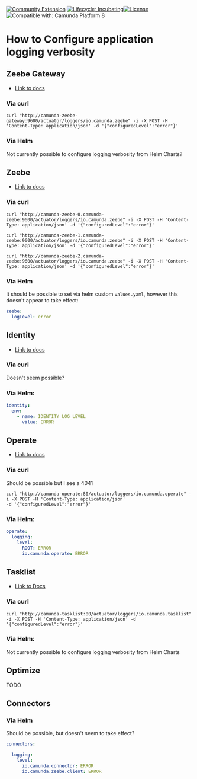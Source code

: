 [![Community Extension](https://img.shields.io/badge/Community%20Extension-An%20open%20source%20community%20maintained%20project-FF4700)](https://github.com/camunda-community-hub/community)
[![Lifecycle; Incubating](https://img.shields.io/badge/Lifecycle-Proof%20of%20Concept-blueviolet)](https://github.com/Camunda-Community-Hub/community/blob/main/extension-lifecycle.md#proof-of-concept-)[![License](https://img.shields.io/badge/License-Apache%202.0-blue.svg)](https://opensource.org/licenses/Apache-2.0)
![Compatible with: Camunda Platform 8](https://img.shields.io/badge/Compatible%20with-Camunda%20Platform%208-0072Ce)

# How to Configure application logging verbosity

## Zeebe Gateway

- [Link to docs](https://docs.camunda.io/docs/self-managed/zeebe-deployment/configuration/logging/)

### Via curl 
```shell
curl "http://camunda-zeebe-gateway:9600/actuator/loggers/io.camunda.zeebe" -i -X POST -H 'Content-Type: application/json' -d '{"configuredLevel":"error"}'
```
### Via Helm
Not currently possible to configure logging verbosity from Helm Charts?

## Zeebe

- [Link to docs](https://docs.camunda.io/docs/self-managed/zeebe-deployment/configuration/logging/)

### Via curl
```shell
curl "http://camunda-zeebe-0.camunda-zeebe:9600/actuator/loggers/io.camunda.zeebe" -i -X POST -H 'Content-Type: application/json' -d '{"configuredLevel":"error"}'
```
```shell
curl "http://camunda-zeebe-1.camunda-zeebe:9600/actuator/loggers/io.camunda.zeebe" -i -X POST -H 'Content-Type: application/json' -d '{"configuredLevel":"error"}'
```
```shell
curl "http://camunda-zeebe-2.camunda-zeebe:9600/actuator/loggers/io.camunda.zeebe" -i -X POST -H 'Content-Type: application/json' -d '{"configuredLevel":"error"}'
```

### Via Helm
It should be possible to set via helm custom `values.yaml`, however this doesn't appear to take effect: 
```yaml
zeebe:
  logLevel: error
```

## Identity

- [Link to docs](https://docs.camunda.io/docs/self-managed/identity/user-guide/configuration/configure-logging/#configuring-logging)

### Via curl
Doesn't seem possible?

### Via Helm: 
```yaml
identity:
  env: 
    - name: IDENTITY_LOG_LEVEL
      value: ERROR
```

## Operate

- [Link to docs](https://docs.camunda.io/docs/self-managed/operate-deployment/operate-configuration/#logging)

### Via curl
Should be possible but I see a 404? 

```shell
curl "http://camunda-operate:80/actuator/loggers/io.camunda.operate" -i -X POST -H 'Content-Type: application/json' 
-d '{"configuredLevel":"error"}'
```

### Via Helm: 

```yaml
operate:
  logging:
    level:
      ROOT: ERROR
      io.camunda.operate: ERROR
```

## Tasklist

- [Link to Docs](https://docs.camunda.io/docs/self-managed/tasklist-deployment/tasklist-configuration/#logging)

### Via curl
```shell
curl "http://camunda-tasklist:80/actuator/loggers/io.camunda.tasklist" -i -X POST -H 'Content-Type: application/json' -d '{"configuredLevel":"error"}'
```

### Via Helm: 

Not currently possible to configure logging verbosity from Helm Charts

## Optimize

TODO

## Connectors

### Via Helm

Should be possible, but doesn't seem to take effect?

```yaml
connectors:

  logging:
    level:
      io.camunda.connector: ERROR
      io.camunda.zeebe.client: ERROR
```






